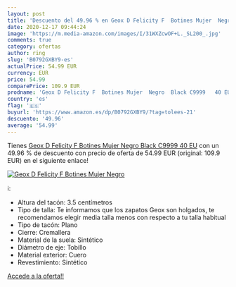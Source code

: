 ```yaml
---
layout: post
title: 'Descuento del 49.96 % en Geox D Felicity F  Botines Mujer  Negro '
date: 2020-12-17 09:44:24
image: 'https://m.media-amazon.com/images/I/31WXZcwOF+L._SL200_.jpg'
comments: true
category: ofertas
author: ring
slug: 'B0792GXBY9-es'
actualPrice: 54.99 EUR
currency: EUR
price: 54.99
comparePrice: 109.9 EUR
prodname: 'Geox D Felicity F  Botines Mujer  Negro  Black C9999   40 EU'
country: 'es'
flag: '🇪🇸'
buyurl: 'https://www.amazon.es/dp/B0792GXBY9/?tag=tolees-21'
descuento: '49.96'
average: '54.99'
---
```


Tienes [Geox D Felicity F  Botines Mujer  Negro  Black C9999   40 EU](https://www.amazon.es/dp/B0792GXBY9/?tag=tolees-21) con un 49.96 % de descuento con precio de oferta de 54.99 EUR (original: 109.9 EUR) en el siguiente enlace!

[![Geox D Felicity F  Botines Mujer  Negro ](https://m.media-amazon.com/images/I/31WXZcwOF+L._SL200_.jpg)](https://www.amazon.es/dp/B0792GXBY9/?tag=tolees-21)

ℹ️:

- Altura del tacón: 3.5 centímetros
- Tipo de talla: Te informamos que los zapatos Geox son holgados, te recomendamos elegir media talla menos con respecto a tu talla habitual
- Tipo de tacón: Plano
- Cierre: Cremallera
- Material de la suela: Sintético
- Diámetro de eje: Tobillo
- Material exterior: Cuero
- Revestimiento: Sintético

[Accede a la oferta!!](https://www.amazon.es/dp/B0792GXBY9/?tag=tolees-21)
